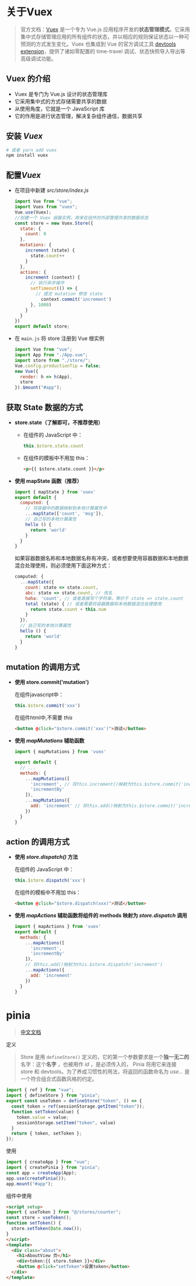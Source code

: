 # 关于Vuex

> 官方文档：[Vuex](https://vuex.vuejs.org/zh/) 是一个专为 Vue.js 应用程序开发的**状态管理模式**。它采用集中式存储管理应用的所有组件的状态，并以相应的规则保证状态以一种可预测的方式发生变化。Vuex 也集成到 Vue 的官方调试工具 [devtools extension](https://github.com/vuejs/vue-devtools)，提供了诸如零配置的 time-travel 调试、状态快照导入导出等高级调试功能。

## Vuex 的介绍

+ Vuex 是专门为 Vue.js 设计的状态管理库
+ 它采用集中式的方式存储需要共享的数据
+ 从使用角度，它就是一个 JavaScript 库
+ 它的作用是进行状态管理，解决复杂组件通信，数据共享

## 安装 *Vuex*

```bash
# 或者 yarn add vuex
npm install vuex
```

## 配置*Vuex*

+ 在项目中新建 *src/store/index.js*

  ```js
  import Vue from "vue";
  import Vuex from "vuex";
  Vue.use(Vuex);
  //创建一个 Vuex 容器实例，用来在组件的外部管理共享的数据状态
  const store = new Vuex.Store({
    state: {
      count: 0
    },
    mutations: {
      increment (state) {
        state.count++
      }
    },
    actions: {
      increment (context) {
        // 执行异步操作
        setTimeout(() => {
          // 提交 mutation 修改 state
            context.commit('increment')
        }, 1000)
      }
    }
  })
  export default store;
  ```

+ 在 `main.js` 将 store 注册到 Vue 根实例

  ```js
  import Vue from "vue";
  import App from "./App.vue";
  import store from "./store/";
  Vue.config.productionTip = false;
  new Vue({
    render: h => h(App),
    store
  }).$mount("#app");
  ```

## 获取 State 数据的方式

+ **store.state（了解即可，不推荐使用）**

  + 在组件的 JavaScript 中：

    ```js
    this.$store.state.count
    ```

  + 在组件的模板中不用加 this：

    ```html
    <p>{{ $store.state.count }}</p>
    ```

+ **使用 mapState 函数（推荐）**

  ```js
  import { mapState } from 'vuex'
  export default {
    computed: {
      // 将容器中的数据映射到本地计算属性中
      ...mapState(['count', 'msg']),
      // 自己写的本地计算属性
      hello () {
        return 'world'
      }
    }
  }
  ```

  如果容器数据名称和本地数据名称有冲突，或者想要使用容器数据和本地数据混合处理使用，则必须使用下面这种方式：

  ```js
  computed: {
    ...mapState({
      count: state => state.count,
      abc: state => state.count, // 改名
      haha: 'count', // 或者直接写个字符串，等价于 state => state.count
      total (state) { // 或者需要将容器数据和本地数据混合处理使用
        return state.count + this.num
      }
    }),
    // 自己写的本地计算属性
    hello () {
      return 'world'
    }
  }
  ```

## mutation 的调用方式

+ **使用 store.commit('mutation')**

  在组件javascript中：

  ```js
  this.$store.commit('xxx')
  ```

  在组件html中,不需要 *this*

  ```html
  <button @click="$store.commit('xxx')">测试</button>
  ```

+ **使用 *mapMutations* 辅助函数**

  ```js
  import { mapMutations } from 'vuex'
  
  export default {
    // ...
    methods: {
      ...mapMutations([
        'increment', // 将this.increment()映射为this.$store.commit('increment')
        'incrementBy'
      ]),
      ...mapMutations({
        add: 'increment' // 将this.add()映射为this.$store.commit('increment')
      })
    }
  }
  ```

## action 的调用方式

+ **使用 *store.dispatch()* 方法**

  在组件的 JavaScript 中：

  ```js
  this.$store.dispatch('xxx')
  ```

  在组件的模板中不用加 this：

  ```html
  <button @click="$store.dispatch(xxx)">测试</button>
  ```

+ **使用 *mapActions* 辅助函数将组件的 methods 映射为 *store.dispatch* 调用**

  ```js
  import { mapActions } from 'vuex'
  export default {
    methods: {
      ...mapActions([
        'increment', 
        'incrementBy' 
      ]),
      // 将this.add()映射为this.$store.dispatch('increment')
      ...mapActions({
        add: 'increment' 
      })
    }
  }
  ```

# pinia

> [中文文档](https://pinia.vuejs.org/zh/core-concepts/)

定义

> Store 是用 `defineStore()` 定义的，它的第一个参数要求是一个**独一无二的**名字：这个**名字** ，也被用作 *id* ，是必须传入的， Pinia 将用它来连接 store 和 devtools。为了养成习惯性的用法，将返回的函数命名为 *use...* 是一个符合组合式函数风格的约定。

```js
import { ref } from "vue";
import { defineStore } from "pinia";
export const useToken = defineStore("token", () => {
  const token = ref(sessionStorage.getItem("token"));
  function setToken(value) {
    token.value = value;
    sessionStorage.setItem("token", value)
  }
  return { token, setToken };
});
```

使用

```js
import { createApp } from "vue";
import { createPinia } from "pinia";
const app = createApp(App);
app.use(createPinia());
app.mount("#app");
```

组件中使用

```html
<script setup>
import { useToken } from "@/stores/counter";
const store = useToken();
function setToken() {
  store.setToken(Date.now());
}
</script>
<template>
  <div class="about">
    <h1>AboutView 页</h1>
    <div>token:{{ store.token }}</div>
    <button @click="setToken">设置token</button>
  </div>
</template>
```

